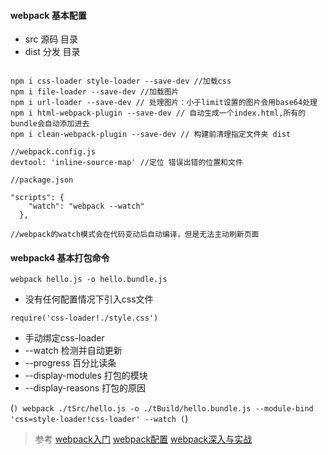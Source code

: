 #### webpack 基本配置
+ src 源码 目录
+ dist 分发 目录

```

npm i css-loader style-loader --save-dev //加载css
npm i file-loader --save-dev //加载图片
npm i url-loader --save-dev // 处理图片：小于limit设置的图片会用base64处理
npm i html-webpack-plugin --save-dev // 自动生成一个index.html,所有的bundle会自动添加进去
npm i clean-webpack-plugin --save-dev // 构建前清理指定文件夹 dist
```

```
//webpack.config.js
devtool: 'inline-source-map' //定位 错误出错的位置和文件
```

```
//package.json

"scripts": {
    "watch": "webpack --watch" 
  },

//webpack的watch模式会在代码变动后自动编译，但是无法主动刷新页面

```



#### webpack4 基本打包命令

`
 webpack hello.js -o hello.bundle.js
`
+ 没有任何配置情况下引入css文件

`
 require('css-loader!./style.css')
`

+ 手动绑定css-loader
+ --watch 检测并自动更新
+ --progress 百分比读条
+ --display-modules 打包的模块
+ --display-reasons 打包的原因

(```)
 webpack ./tSrc/hello.js -o ./tBuild/hello.bundle.js --module-bind 'css=style-loader!css-loader' --watch
(```)



> 参考
> [webpack入门](https://www.webpackjs.com/guides/getting-started/)
> [webpack配置](https://www.webpackjs.com/configuration/)
> [webpack深入与实战](https://www.imooc.com/learn/802)
